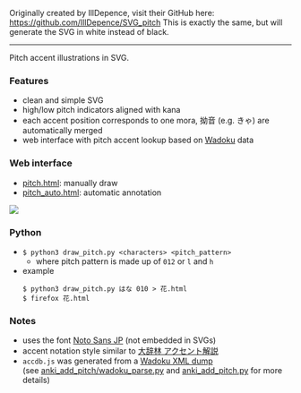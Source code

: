 Originally created by IllDepence, visit their GitHub here: https://github.com/IllDepence/SVG_pitch
This is exactly the same, but will generate the SVG in white instead of black.

____

Pitch accent illustrations in SVG. 

### Features
* clean and simple SVG
* high/low pitch indicators aligned with kana
* each accent position corresponds to one mora, 拗音 (e.g. きゃ) are automatically merged
* web interface with pitch accent lookup based on [Wadoku](https://www.wadoku.de/) data

### Web interface
* [pitch.html](https://illdepence.github.io/SVG_pitch/pitch.html): manually draw
* [pitch_auto.html](https://illdepence.github.io/SVG_pitch/pitch_auto.html): automatic annotation

![](preview.gif)

### Python
* `$ python3 draw_pitch.py <characters> <pitch_pattern>`
    * where pitch pattern is made up of `012` or `l` and `h`
* example
    ```
    $ python3 draw_pitch.py はな 010 > 花.html
    $ firefox 花.html
    ```

### Notes
* uses the font [Noto Sans JP](https://fonts.google.com/specimen/Noto+Sans+JP) (not embedded in SVGs)
* accent notation style similar to [大辞林 アクセント解説](https://www.sanseido-publ.co.jp/publ/dicts/daijirin_ac.html)
* `accdb.js` was generated from a [Wadoku XML dump](https://www.wadoku.de/wiki/display/WAD/Downloads+und+Links)  
  (see [anki_add_pitch/wadoku_parse.py](https://github.com/IllDepence/anki_add_pitch/blob/master/wadoku_parse.py) and [anki_add_pitch.py](https://github.com/IllDepence/anki_add_pitch/blob/master/anki_add_pitch.py) for more details)
